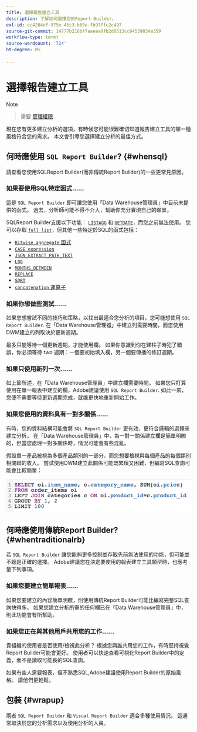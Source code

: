 ```yaml
---
title: 選擇報告建立工具
description: 了解如何選擇您的Report Builder。
exl-id: ec4204ef-975e-45c3-b09e-fb97ffc2c497
source-git-commit: 14777b216bf7aaeea0fb2d0513cc94539034a359
workflow-type: tm+mt
source-wordcount: '724'
ht-degree: 0%

---
```


# 選擇報告建立工具

>[!NOTE]
>>需要 [管理權限](../../administrator/user-management/user-management.md).


現在您有更多建立分析的選項，有時候您可能很難確切知道報告建立工具的哪一種風格符合您的需求。 本文會引導您選擇建立分析的最佳方式。

## 何時應使用 `SQL Report Builder`? {#whensql}

請查看您使用SQLReport Builder(而非傳統Report Builder)的一些更常見原因。

### 如果要使用SQL特定函式……

這是 `SQL Report Builder` 即可讓您使用「Data Warehouse管理員」中目前未提供的函式。 過去，分析師可能不得不介入，幫助你充分實現自己的願景。

SQLReport Builder支援以下功能： [`LISTAGG`](https://docs.aws.amazon.com/redshift/latest/dg/r_LISTAGG.html) 和 [`GETDATE`](https://docs.aws.amazon.com/redshift/latest/dg/r_GETDATE.html)，而您之前無法使用。 您可以存取 [`full list`](https://docs.aws.amazon.com/redshift/latest/dg/c_SQL_functions.html)，但其他一些特定於SQL的函式包括：

* [`Bitwise aggregate` 函式](https://docs.aws.amazon.com/redshift/latest/dg/c_bitwise_aggregate_functions.html)
* [`CASE expression`](https://docs.aws.amazon.com/redshift/latest/dg/r_CASE_function.html)
* [`JSON_EXTRACT_PATH_TEXT`](https://docs.aws.amazon.com/redshift/latest/dg/JSON_EXTRACT_PATH_TEXT.html)
* [`LOG`](https://docs.aws.amazon.com/redshift/latest/dg/r_LOG.html)
* [`MONTHS_BETWEEN`](https://docs.aws.amazon.com/redshift/latest/dg/r_MONTHS_BETWEEN_function.html)
* [`REPLACE`](https://docs.aws.amazon.com/redshift/latest/dg/r_REPLACE.html)
* [`SQRT`](https://docs.aws.amazon.com/redshift/latest/dg/r_SQRT.html)
* [`concatenation` 運算子](https://docs.aws.amazon.com/redshift/latest/dg/r_concat_op.html)

### 如果你想做些測試……

如果您想嘗試不同的技巧和策略，以找出最適合您分析的項目，您可能想使用 `SQL Report Builder`. 在「Data Warehouse管理器」中建立列需要時間，而您使用DWM建立的列取決於更新週期。

最多只能等待一個更新週期，才能使用欄。 如果你意識到你在建柱子時犯了錯誤，你必須等待 *two* 週期：一個要初始填入欄，另一個要傳播的修訂週期。

### 如果只使用新列一次……

如上節所述，在「Data Warehouse管理員」中建立欄需要時間。 如果您只打算使用在單一報表中建立的欄，Adobe建議使用 `SQL Report Builder`. 如此一來，您便不需要等待更新週期完成，就能更快地重新開始工作。

### 如果您使用的資料具有一對多關係……

有時，您的資料結構可能會將 `SQL Report Builder` 更有效、更符合邏輯的選擇來建立分析。 在「Data Warehouse管理員」中，為一對一關係建立欄是簡單明瞭的，但當您處理一對多關係時，情況可能會有些混亂。

假設單一產品被視為多個產品類別的一部分，而您想要檢視與每個產品的每個類別相關聯的收入。 嘗試使用DWM建立此關係可能既繁瑣又困難，但編寫SQL查詢可能會比較簡單：

![](../../assets/When_should_I_use_the_RB_2.png)

## 何時應使用傳統Report Builder? {#whentraditionalrb}

若 `SQL Report Builder` 讓您能夠更多控制並存取先前無法使用的功能，但可能並不總是正確的選擇。 Adobe建議您在決定要使用的報表建立工具類型時，也應考量下列事項。

### 如果您要建立簡單報表……

如果您要建立的內容簡單明瞭，則使用傳統Report Builder可能比編寫完整SQL查詢快得多。 如果您建立分析所需的任何欄已在「Data Warehouse管理員」中，則此功能會有所幫助。

### 如果您正在與其他用戶共用您的工作……

貴組織的使用者是否使用/檢視此分析？ 根據您與誰共用您的工作，有時堅持視覺Report Builder可能會更好。 使用者可以快速查看可視化Report Builder中的定義，而不是讀取可能長的SQL查詢。

如果有些人需要報表，但不熟悉SQL,Adobe建議使用Report Builder的原始風格。 讓他們更輕鬆。

## 包裝 {#wrapup}

兩者 `SQL Report Builder` 和 `Visual Report Builder` 適合多種使用情況。 這通常取決於您的分析需求以及使用分析的人員。
